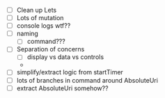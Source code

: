 - [ ] Clean up Lets
- [ ] Lots of mutation
- [ ] console logs wtf??
- [ ] naming
  - [ ] command???
- [ ] Separation of concerns
  - [ ] display vs data vs controls
  -
- [ ] simplify/extract logic from startTimer
- [ ] lots of branches in command around AbsoluteUri
- [ ] extract AbsoluteUri somehow??
